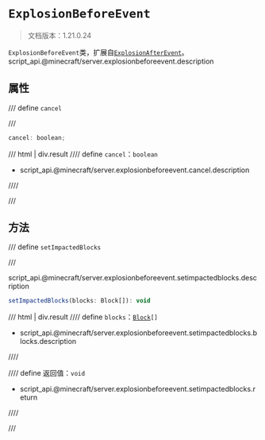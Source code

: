 # `ExplosionBeforeEvent`

> 文档版本：1.21.0.24

`ExplosionBeforeEvent`类，扩展自[`ExplosionAfterEvent`](./explosionafterevent.md)。script_api.@minecraft/server.explosionbeforeevent.description

## 属性

/// define
`cancel`


///

```js
cancel: boolean;
```

/// html | div.result
//// define
`cancel`：`boolean`

- script_api.@minecraft/server.explosionbeforeevent.cancel.description


////

///


## 方法

/// define
`setImpactedBlocks`


///

script_api.@minecraft/server.explosionbeforeevent.setimpactedblocks.description

```js
setImpactedBlocks(blocks: Block[]): void
```

/// html | div.result
//// define
`blocks`：<code><a href="../block/">Block</a>[]</code>

- script_api.@minecraft/server.explosionbeforeevent.setimpactedblocks.blocks.description


////

//// define
返回值：`void`

- script_api.@minecraft/server.explosionbeforeevent.setimpactedblocks.return


////

///

